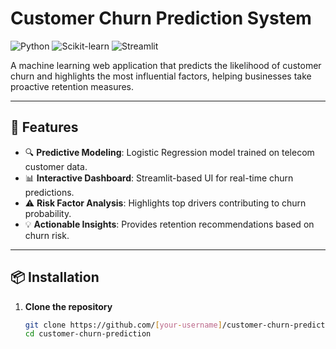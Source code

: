 # Customer Churn Prediction System

![Python](https://img.shields.io/badge/Python-3.8%2B-blue)
![Scikit-learn](https://img.shields.io/badge/Scikit--learn-1.0%2B-orange)
![Streamlit](https://img.shields.io/badge/Streamlit-1.0%2B-red)

A machine learning web application that predicts the likelihood of customer churn and highlights the most influential factors, helping businesses take proactive retention measures.

---

## 🚀 Features

- 🔍 **Predictive Modeling**: Logistic Regression model trained on telecom customer data.
- 📊 **Interactive Dashboard**: Streamlit-based UI for real-time churn predictions.
- ⚠️ **Risk Factor Analysis**: Highlights top drivers contributing to churn probability.
- 💡 **Actionable Insights**: Provides retention recommendations based on churn risk.

---

## 📦 Installation

1. **Clone the repository**
   ```bash
   git clone https://github.com/[your-username]/customer-churn-prediction.git
   cd customer-churn-prediction
